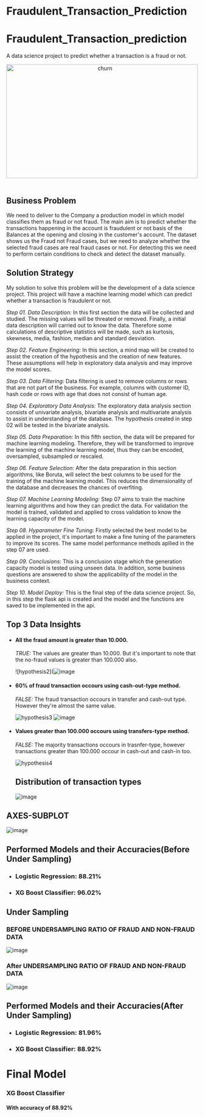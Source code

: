 # Fraudulent_Transaction_Prediction
# Fraudulent_Transaction_prediction

A data science project to predict whether a transaction is a fraud or not.

<div align="center">
    <img alt="churn" src="https://www.finance-monthly.com/Finance-Monthly/wp-content/uploads/2018/07/Fraud-Epidemic-Costs-%C2%A33.2-Trillion-Globally.jpg" width="100%" height="300">
</div>

<br>

##  Business Problem

We need to deliver to the  Company a production model in which model classifies them as fraud or not fraud. The main aim is to predict whether the transactions happening in the account is fraudulent or not basis of the Balances at the opening and closing in the customer's account. The dataset shows us the Fraud not Fraud cases, but we need to analyze whether the selected fraud cases are real fraud cases or not. For detecting this we need to perform certain conditions to check and detect the dataset manually.

##  Solution Strategy

My solution to solve this problem will be the development of a data science project. This project will have a machine learning model which can predict whether a transaction is fraudulent or not.

*Step 01. Data Description:* In this first section the data will be collected and studied. The missing values will be threated or removed. Finally, a initial data description will carried out to know the data. Therefore some calculations of descriptive statistics will be made, such as kurtosis, skewness, media, fashion, median and standard desviation.

*Step 02. Feature Engineering:* In this section, a mind map will be created to assist the creation of the hypothesis and the creation of new features. These assumptions will help in exploratory data analysis and may improve the model scores.

*Step 03. Data Filtering:* Data filtering is used to remove columns or rows that are not part of the business. For example, columns with customer ID, hash code or rows with age that does not consist of human age.

*Step 04. Exploratory Data Analysis:* The exploratory data analysis section consists of univariate analysis, bivariate analysis and multivariate analysis to assist in understanding of the database. The hypothesis created in step 02 will be tested in the bivariate analysis.

*Step 05. Data Preparation:* In this fifth section, the data will be prepared for machine learning modeling. Therefore, they will be transformed to improve the learning of the machine learning model, thus they can be encoded, oversampled, subsampled or rescaled.

*Step 06. Feature Selection:* After the data preparation in this section algorithms, like Boruta, will select the best columns to be used for the training of the machine learning model. This reduces the dimensionality of the database and decreases the chances of overfiting.

*Step 07. Machine Learning Modeling:* Step 07 aims to train the machine learning algorithms and how they can predict the data. For validation the model is trained, validated and applied to cross validation to know the learning capacity of the model.

*Step 08. Hyparameter Fine Tuning:* Firstly selected the best model to be applied in the project, it's important to make a fine tuning of the parameters to improve its scores. The same model performance methods apllied in the step 07 are used.

*Step 09. Conclusions:* This is a conclusion stage which the generation capacity model is tested using unseen data. In addition, some business questions are answered to show the applicability of the model in the business context.

*Step 10. Model Deploy:* This is the final step of the data science project. So, in this step the flask api is created and the model and the functions are saved to be implemented in the api.

## Top 3 Data Insights

* #### All the fraud amount is greater than 10.000.

    *TRUE:* The values are greater than 10.000. But it's important to note that the no-fraud values is greater than 100.000 also.

    ![hypothesis2](![image](https://user-images.githubusercontent.com/108456495/181827922-499d2760-eb1f-4126-9448-116291925d93.png)

* #### 60% of fraud transaction occours using cash-out-type method.

    *FALSE:* The fraud transaction occours in transfer and cash-out type. However they're almost the same value.

    ![hypothesis3](![image](https://user-images.githubusercontent.com/108456495/181828070-94c613b5-42b9-4341-8a81-04d684cdc7cb.png))
    ![image](https://user-images.githubusercontent.com/108456495/181828156-4caf85b7-e516-42d2-a5b4-72563a52ba9b.png)


* #### Values greater than 100.000 occours using transfers-type method.

    *FALSE:* The majority transactions occours in trasnfer-type, however transactions greater than 100.000 occour in cash-out and cash-in too.

    ![hypothesis4](![image](https://user-images.githubusercontent.com/108456495/181828180-8a35457b-bba8-49ec-920b-5156b4d180ef.png))
   
    ## Distribution of transaction types
    ![image](https://user-images.githubusercontent.com/108456495/181828804-3d9ece42-bde0-4d07-9536-3878d9127387.png)
## AXES-SUBPLOT
![image](https://user-images.githubusercontent.com/108456495/181828927-3c03e53d-1659-471d-8cf4-e7a2eb99a498.png)
## Performed Models and their Accuracies(Before Under Sampling)
* ### Logistic Regression: 88.21%

* ### XG Boost Classifier:  96.02%
## Under Sampling
### BEFORE  UNDERSAMPLING RATIO OF FRAUD AND NON-FRAUD DATA
![image](https://user-images.githubusercontent.com/108456495/181829326-e2a30260-de92-47d4-a766-7dbb1350c7d7.png)
### After  UNDERSAMPLING RATIO OF FRAUD AND NON-FRAUD DATA
![image](https://user-images.githubusercontent.com/108456495/181829425-8b12b459-4422-4395-8046-c94d2574ab8f.png)
## Performed Models and their Accuracies(After Under Sampling)
* ### Logistic Regression: 81.96%

* ### XG Boost Classifier:  88.92%
# Final Model
### XG Boost Classifier
#### With accuracy of 88.92%
